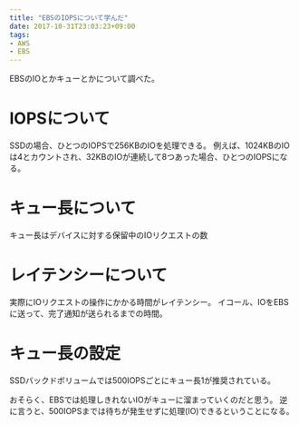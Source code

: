 ```yaml
---
title: "EBSのIOPSについて学んだ"
date: 2017-10-31T23:03:23+09:00
tags:
- AWS
- EBS
---
```

EBSのIOとかキューとかについて調べた。

<!--more-->

# IOPSについて

SSDの場合、ひとつのIOPSで256KBのIOを処理できる。
例えば、1024KBのIOは4とカウントされ、32KBのIOが連続して8つあった場合、ひとつのIOPSになる。

# キュー長について

キュー長はデバイスに対する保留中のIOリクエストの数

# レイテンシーについて

実際にIOリクエストの操作にかかる時間がレイテンシー。
イコール、IOをEBSに送って、完了通知が送られるまでの時間。

# キュー長の設定

SSDバックドボリュームでは500IOPSごとにキュー長1が推奨されている。

おそらく、EBSでは処理しきれないIOがキューに溜まっていくのだと思う。
逆に言うと、500IOPSまでは待ちが発生せずに処理(IO)できるということになる。
